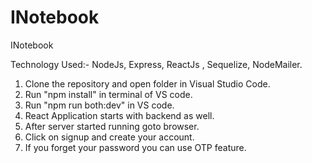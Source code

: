 # INotebook
INotebook

Technology Used:-
NodeJs, Express, ReactJs , Sequelize, NodeMailer.

1. Clone the repository and open folder in Visual Studio Code.
2. Run "npm install" in terminal of VS code.
3. Run "npm run both:dev" in VS code.
4. React Application starts with backend as well.
5. After server started running goto browser.
6. Click on signup and create your account.
7. If you forget your password you can use OTP feature.
